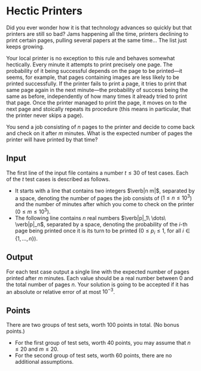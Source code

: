 # Hectic Printers

Did you ever wonder how it is that technology advances so quickly but that
printers are still so bad? Jams happening all the time, printers declining to
print certain pages, pulling several papers at the same time... The list just
keeps growing.

Your local printer is no exception to this rule and behaves somewhat hectically.
Every minute it attempts to print precisely one page. The probability of it
being successful depends on the page to be printed—it seems, for example, that
pages containing images are less likely to be printed successfully. If the
printer fails to print a page, it tries to print that same page again in the
next minute—the probability of success being the same as before, independently
of how many times it already tried to print that page. Once the printer managed
to print the page, it moves on to the next page and stoically repeats its
procedure (this means in particular, that the printer never skips a page).

You send a job consisting of $n$ pages to the printer and decide to come back
and check on it after $m$ minutes. What is the expected number of pages the
printer will have printed by that time?

## Input

The first line of the input file contains a number $t \leq 30$ of test cases.
Each of the $t$ test cases is described as follows.
  - It starts with a line that contains two integers $\verb|n m|$, separated by
    a space, denoting the number of pages the job consists of ($1 \leq n \leq
    10^3$) and the number of minutes after which you come to check on the
    printer ($0 \leq m \leq 10^3$).
  - The following line contains $n$ real numbers $\verb|p|_1\ \dots\ \verb|p|_n$,
    separated by a space, denoting the probability of the $i$-th page being
    printed once it is its turn to be printed ($0 \leq p_i \leq 1$, for all $i
    \in \{1, \dotsc, n\}$).

## Output

For each test case output a single line with the expected number of pages
printed after $m$ minutes. Each value should be a real number between $0$ and
the total number of pages $n$. Your solution is going to be accepted if it has
an absolute or relative error of at most $10^{-3}$.

## Points

There are two groups of test sets, worth $100$ points in total. (No bonus points.)
  - For the first group of test sets, worth $40$ points, you may assume
    that $n \leq 20$ and $m \leq 20$.
  - For the second group of test sets, worth $60$ points, there are no
    additional assumptions.
